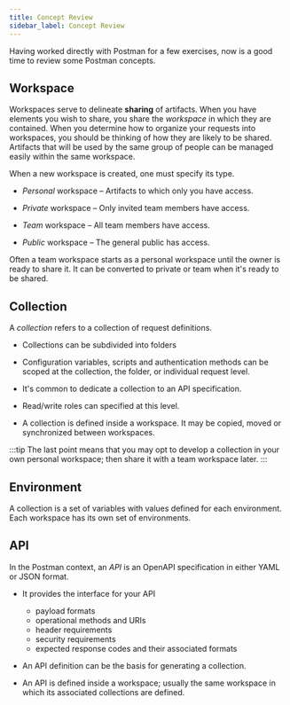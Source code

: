 ```yaml
---
title: Concept Review
sidebar_label: Concept Review
---
```


Having worked directly with Postman for a few exercises,
now is a good time to review some Postman concepts.

## Workspace

Workspaces serve to delineate **sharing** of artifacts.
When you have elements you wish to share, you share the
*workspace* in which they are contained.  When you determine
how to organize your requests into workspaces, you should
be thinking of how they are likely to be shared.  Artifacts
that will be used by the same group of people can be managed
easily within the same workspace.

When a new workspace is created, one must specify its type.

* _Personal_ workspace – Artifacts to which only you have access.

* _Private_ workspace – Only invited team members have access.

* _Team_ workspace – All team members have access.

* _Public_ workspace – The general public has access.

Often a team workspace starts as a personal workspace until
the owner is ready to share it.  It can be converted to private
or team when it's ready to be shared.


## Collection

A *collection* refers to a collection of request definitions.

* Collections can be subdivided into folders

* Configuration variables, scripts and authentication methods
  can be scoped at the collection, the folder, or individual
  request level.

* It's common to dedicate a collection to an API specification.

* Read/write roles can specified at this level.

* A collection is defined inside a workspace.  It may be copied,
  moved or synchronized between workspaces.

:::tip
The last point means that you may opt to develop a collection
in your own personal workspace; then share it with a team workspace
later.
:::


## Environment

A collection is a set of variables with values defined for each
environment.  Each workspace has its own set of environments.


## API

In the Postman context, an *API* is an OpenAPI specification in
either YAML or JSON format.

* It provides the interface for your API
  * payload formats
  * operational methods and URIs
  * header requirements
  * security requirements
  * expected response codes and their associated formats

* An API definition can be the basis for generating a collection.

* An API is defined inside a workspace; usually the same workspace
  in which its associated collections are defined.
